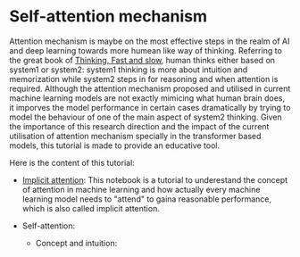 # Self-attention mechanism
Attention mechanism is maybe on the most effective steps in the realm of AI and deep learning towards more humean like way of thinking. Referring to the great book of [Thinking, Fast and slow](https://en.wikipedia.org/wiki/Thinking,_Fast_and_Slow), human thinks either based on system1 or system2: system1 thinking is more about intuition and memorization while system2 steps in for reasoning and when attention is required. Although the attention mechanism proposed and utilised in current machine learning models are not exactly mimicing what human brain does, it imporves the model performance in certain cases dramatically by trying to model the behaviour of one of the main aspect of system2 thinking. Given the importance of this research direction and the impact of the current utilisation of attention mechanism specially in the transformer based models, this tutorial is made to provide an educative tool. 

Here is the content of this tutorial:


* [Implicit attention](https://github.com/bezhvin/AttentionMechanism/blob/main/ImplicitAttention.ipynb): This notebook is a tutorial to underestand the concept of attention in machine learning and how actually every machine learning model needs to "attend" to gaina reasonable performance, which is also called implicit attention.

* Self-attention:
  *  Concept and intuition:


